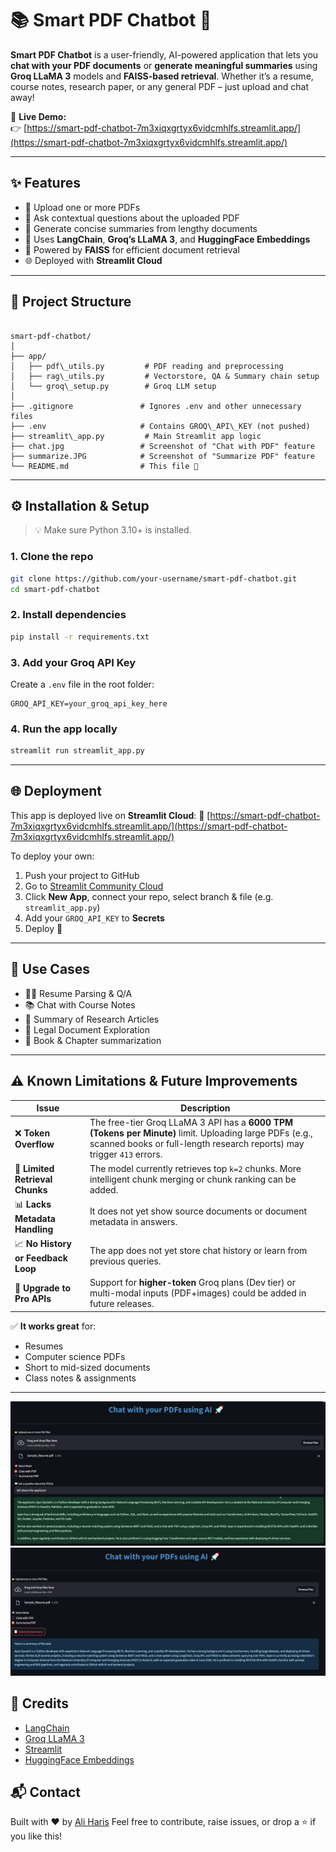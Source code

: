 # 📚 Smart PDF Chatbot 🤖

**Smart PDF Chatbot** is a user-friendly, AI-powered application that lets you **chat with your PDF documents** or **generate meaningful summaries** using **Groq LLaMA 3** models and **FAISS-based retrieval**. Whether it’s a resume, course notes, research paper, or any general PDF – just upload and chat away!

🔗 **Live Demo:**  
👉 [https://smart-pdf-chatbot-7m3xiqxgrtyx6vidcmhlfs.streamlit.app/](https://smart-pdf-chatbot-7m3xiqxgrtyx6vidcmhlfs.streamlit.app/)

---

## ✨ Features

- 📂 Upload one or more PDFs
- 💬 Ask contextual questions about the uploaded PDF
- 📝 Generate concise summaries from lengthy documents
- 🧠 Uses **LangChain**, **Groq’s LLaMA 3**, and **HuggingFace Embeddings**
- 🧾 Powered by **FAISS** for efficient document retrieval
- 🌐 Deployed with **Streamlit Cloud**

---

## 📁 Project Structure

```

smart-pdf-chatbot/
│
├── app/
│   ├── pdf\_utils.py         # PDF reading and preprocessing
│   ├── rag\_utils.py         # Vectorstore, QA & Summary chain setup
│   └── groq\_setup.py        # Groq LLM setup
│
├── .gitignore               # Ignores .env and other unnecessary files
├── .env                     # Contains GROQ\_API\_KEY (not pushed)
├── streamlit\_app.py         # Main Streamlit app logic
├── chat.jpg                 # Screenshot of "Chat with PDF" feature
├── summarize.JPG            # Screenshot of "Summarize PDF" feature
└── README.md                # This file 📝

````
---

## ⚙️ Installation & Setup

> 💡 Make sure Python 3.10+ is installed.

### 1. Clone the repo

```bash
git clone https://github.com/your-username/smart-pdf-chatbot.git
cd smart-pdf-chatbot
````

### 2. Install dependencies

```bash
pip install -r requirements.txt
```

### 3. Add your Groq API Key

Create a `.env` file in the root folder:

```env
GROQ_API_KEY=your_groq_api_key_here
```

### 4. Run the app locally

```bash
streamlit run streamlit_app.py
```

---

## 🌐 Deployment

This app is deployed live on **Streamlit Cloud**:
🔗 [https://smart-pdf-chatbot-7m3xiqxgrtyx6vidcmhlfs.streamlit.app/](https://smart-pdf-chatbot-7m3xiqxgrtyx6vidcmhlfs.streamlit.app/)

To deploy your own:

1. Push your project to GitHub
2. Go to [Streamlit Community Cloud](https://streamlit.io/cloud)
3. Click **New App**, connect your repo, select branch & file (e.g. `streamlit_app.py`)
4. Add your `GROQ_API_KEY` to **Secrets**
5. Deploy 🚀

---

## 📌 Use Cases

* 🧑‍💼 Resume Parsing & Q/A
* 📚 Chat with Course Notes
* 🧠 Summary of Research Articles
* 📄 Legal Document Exploration
* 📖 Book & Chapter summarization

---

## ⚠️ Known Limitations & Future Improvements

| Issue                              | Description                                                                                                                                                                       |
| ---------------------------------- | --------------------------------------------------------------------------------------------------------------------------------------------------------------------------------- |
| ❌ **Token Overflow**               | The free-tier Groq LLaMA 3 API has a **6000 TPM (Tokens per Minute)** limit. Uploading large PDFs (e.g., scanned books or full-length research reports) may trigger `413` errors. |
| 🧠 **Limited Retrieval Chunks**    | The model currently retrieves top `k=2` chunks. More intelligent chunk merging or chunk ranking can be added.                                                                     |
| 📊 **Lacks Metadata Handling**     | It does not yet show source documents or document metadata in answers.                                                                                                            |
| 📈 **No History or Feedback Loop** | The app does not yet store chat history or learn from previous queries.                                                                                                           |
| 🚀 **Upgrade to Pro APIs**         | Support for **higher-token** Groq plans (Dev tier) or multi-modal inputs (PDF+images) could be added in future releases.                                                          |

✅ **It works great** for:

* Resumes
* Computer science PDFs
* Short to mid-sized documents
* Class notes & assignments

---
![Chat Mode Preview](chat.JPG)
![Summary Mode Preview](summarize.JPG)


## 🙌 Credits

* [LangChain](https://www.langchain.com/)
* [Groq LLaMA 3](https://console.groq.com/)
* [Streamlit](https://streamlit.io/)
* [HuggingFace Embeddings](https://huggingface.co/sentence-transformers/all-MiniLM-L6-v2)


## 📬 Contact

Built with ❤️ by [Ali Haris](https://github.com/Aliharis007)
Feel free to contribute, raise issues, or drop a ⭐ if you like this!

```
